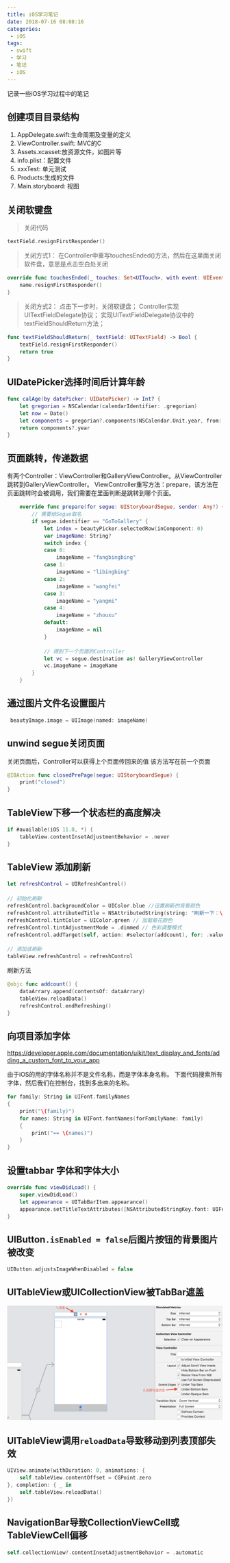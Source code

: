```yaml
---
title: iOS学习笔记
date: 2018-07-16 08:08:16
categories:
 - iOS
tags:
 - swift
 - 学习
 - 笔记
 - iOS
---
```


记录一些iOS学习过程中的笔记
<!-- more -->

## 创建项目目录结构
1. AppDelegate.swift:生命周期及变量的定义
2. ViewController.swift: MVC的C
3. Assets.xcasset:放资源文件，如图片等
4. info.plist：配置文件
5. xxxTest: 单元测试
6. Products:生成的文件
7. Main.storyboard: 视图

## 关闭软键盘
> 关闭代码

``` swift
textField.resignFirstResponder()
```
> 关闭方式1：
在Controller中重写touchesEnded()方法，然后在这里面关闭软件盘，意思是点击空白处关闭

``` swift
override func touchesEnded(_ touches: Set<UITouch>, with event: UIEvent?) {
    name.resignFirstResponder()
}
```
> 关闭方式2：
点击下一步时，关闭软键盘；
Controller实现UITextFieldDelegate协议；
实现UITextFieldDelegate协议中的textFieldShouldReturn方法；

``` swift
func textFieldShouldReturn(_ textField: UITextField) -> Bool {
    textField.resignFirstResponder()
    return true
}
```

## UIDatePicker选择时间后计算年龄
``` swift
func calAge(by datePicker: UIDatePicker) -> Int? {
    let gregorian = NSCalendar(calendarIdentifier: .gregorian)
    let now = Date()
    let components = gregorian?.components(NSCalendar.Unit.year, from: datePicker.date, to: now, options: NSCalendar.Options.init(rawValue: 0))
    return components?.year
}
```

## 页面跳转，传递数据
有两个Controller：ViewController和GalleryViewController。从ViewController跳转到GalleryViewController。
ViewController重写方法：prepare，该方法在页面跳转时会被调用，我们需要在里面判断是跳转到哪个页面。
``` swift
    override func prepare(for segue: UIStoryboardSegue, sender: Any?) {
        // 需要给Segue取名
        if segue.identifier == "GoToGallery" {
            let index = beautyPicker.selectedRow(inComponent: 0)
            var imageName: String?
            switch index {
            case 0:
                imageName = "fangbingbing"
            case 1:
                imageName = "libingbing"
            case 2:
                imageName = "wangfei"
            case 3:
                imageName = "yangmi"
            case 4:
                imageName = "zhouxu"
            default:
                imageName = nil
            }

            // 得到下一个页面的Controller
            let vc = segue.destination as! GalleryViewController
            vc.imageName = imageName
        }
    }
```

## 通过图片文件名设置图片
``` swift
 beautyImage.image = UIImage(named: imageName)
```

## unwind segue关闭页面
关闭页面后，Controller可以获得上个页面传回来的值
该方法写在前一个页面
``` swift
@IBAction func closedPrePage(segue: UIStoryboardSegue) {
    print("closed")
}
```

## TableView下移一个状态栏的高度解决
``` swift
if #available(iOS 11.0, *) {
    tableView.contentInsetAdjustmentBehavior = .never
}
```

## TableView 添加刷新
``` swift
let refreshControl = UIRefreshControl()

// 初始化刷新
refreshControl.backgroundColor = UIColor.blue //设置刷新的背景颜色
refreshControl.attributedTitle = NSAttributedString(string: "刷新一下：\(Data())", attributes: [NSAttributedStringKey.foregroundColor: UIColor.white]) // 设置字体颜色
refreshControl.tintColor = UIColor.green // 加载菊花颜色
refreshControl.tintAdjustmentMode = .dimmed // 色彩调整模式
refreshControl.addTarget(self, action: #selector(addcount), for: .valueChanged) //添加方法目标

// 添加该刷新
tableView.refreshControl = refreshControl
```

刷新方法
``` swift
@objc func addcount() {
    dataArrary.append(contentsOf: dataArrary)
    tableView.reloadData()
    refreshControl.endRefreshing()
}
```
## 向项目添加字体
https://developer.apple.com/documentation/uikit/text_display_and_fonts/adding_a_custom_font_to_your_app

由于iOS的用的字体名称并不是文件名称，而是字体本身名称。
下面代码搜索所有字体，然后我们在控制台，找到多出来的名称。

``` swift
for family: String in UIFont.familyNames
{
    print("\(family)")
    for names: String in UIFont.fontNames(forFamilyName: family)
    {
        print("== \(names)")
    }
}
```

## 设置tabbar 字体和字体大小
``` swift
override func viewDidLoad() {
    super.viewDidLoad()
    let appearance = UITabBarItem.appearance()
    appearance.setTitleTextAttributes([NSAttributedStringKey.font: UIFont(name: "Ubuntu-Light", size: 9)!], for: .normal)
}
```

## UIButton`.isEnabled = false`后图片按钮的背景图片被改变
``` swift
UIButton.adjustsImageWhenDisabled = false
```
## UITableView或UICollectionView被TabBar遮盖
![](https://raw.githubusercontent.com/xujiaji/xujiaji.github.io/pictures/blog%5Cios-note%5Cnote-screen1.png)

## UITableView调用`reloadData`导致移动到列表顶部失效
``` swift
UIView.animate(withDuration: 0, animations: {
    self.tableView.contentOffset = CGPoint.zero
}, completion: { _ in
    self.tableView.reloadData()
})
```

## NavigationBar导致CollectionViewCell或TableViewCell偏移
``` swift
self.collectionView?.contentInsetAdjustmentBehavior = .automatic
```
